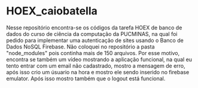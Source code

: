 # HOEX_caiobatella
Nesse repositório encontra-se os códigos da tarefa HOEX de banco de dados do curso de ciência da computação da PUCMINAS, na qual foi pedido para implementar uma autenticação de sites usando o Banco de Dados NoSQL Firebase.
Não coloquei no repositório a pasta "node_modules" pois continha mais de 150 arquivos. Por esse motivo, encontra se também um vídeo mostrando a aplicação funcional, na qual eu tento entrar com um email não cadastrado,
mostro a mensagem de erro, após isso crio um úsuario na hora e mostro ele sendo inserido no firebase emulator. Após isso mostro também que o logout está funcional.

